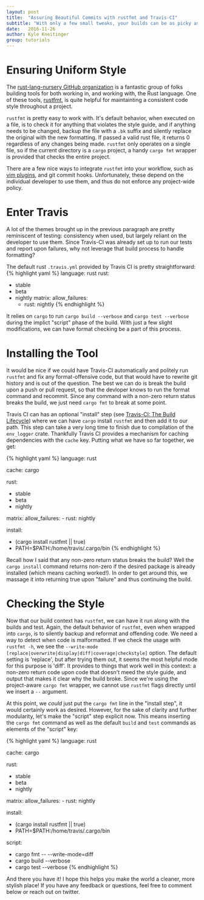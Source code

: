 ```yaml
---
layout: post
title:  "Assuring Beautiful Commits with rustfmt and Travis-CI"
subtitle: "With only a few small tweaks, your builds can be as picky as you!"
date:   2016-11-26
author: Kyle Kneitinger
group: tutorials
---
```


# Ensuring Uniform Style
The [rust-lang-nursery GitHub
organization](https://github.com/rust-lang-nursery) is a fantastic group of
folks building tools for both working in, and working with, the Rust language.
One of these tools, [rustfmt](https://github.com/rust-lang-nursery/rustfmt), is
quite helpful for maintainting a consistent code style throughout a project.

`rustfmt` is pretty easy to work with.  It's default behavior, when executed on
a file, is to check it for anything that violates the style guide, and if
anything needs to be changed, backup the file with a `.bk` suffix and silently
replace the original with the new formatting. If passed a valid rust file, it
returns 0 regardless of any changes being made. `rustfmt` only operates on a
single file, so if the current directory is a `cargo` project, a handy `cargo
fmt` wrapper is provided that checks the entire project.

There are a few nice ways to integrate `rustfmt` into your workflow, such as
[vim plugins](https://github.com/rust-lang/rust.vim#formatting-with-rustfmt),
and git commit hooks.  Unfortunately, these depend on the individual developer
to use them, and thus do not enforce any project-wide policy.

# Enter Travis
A lot of the themes brought up in the previous paragraph are pretty reminiscent
of testing: consistency when used, but largely reliant on the developer to use
them. Since Travis-CI was
already set up to run our tests and report upon failures, why not leverage that build process to handle
formatting?

The default rust `.travis.yml` provided by Travis CI is pretty straightforward:
{% highlight yaml %}
language: rust
rust:
  - stable
  - beta
  - nightly
matrix:
  allow_failures:
    - rust: nightly
{% endhighlight %}

It relies on `cargo` to run `cargo build --verbose` and `cargo test
--verbose` during the implict "script" phase of the build.
With just a few slight modifications, we can have format checking be a part of
this process.

# Installing the Tool

It would be nice if we could have Travis-CI automatically and politely run `rustfmt` and fix
any format-offensive code, but that would have to rewrite git history and is out of the question.  The best we can do is break the build upon a push or pull request, so that the devloper knows to run the format command and recommit. Since any command with a non-zero return status breaks the build, we just need `cargo fmt` to break at some point.

Travis CI can has an optional "install" step (see [Travis-CI: The Build
Lifecycle](https://docs.travis-ci.com/user/customizing-the-build/#The-Build-Lifecycle))
where we can have `cargo` install `rustfmt` and then add it to our path. This step can take a very long time to finish due to compilation of the `env_logger` crate.  Thankfully Travis CI provides a mechanism for caching dependencies with the `cache` key. Putting what we have so far together, we get:

{% highlight yaml %}
language: rust

cache: cargo

rust:
  - stable
  - beta
  - nightly

matrix:
  allow_failures:
    - rust: nightly

install:
  - (cargo install rustfmt || true)
  - PATH=$PATH:/home/travis/.cargo/bin
{% endhighlight %}

Recall how I said that any non-zero return status breaks the build?  Well the
`cargo install` command returns non-zero if the desired package is already
installed (which means caching worked!). In order to get around this,
we massage it into returning true upon "failure" and thus continuing the build.

# Checking the Style

Now that our build context has `rustfmt`, we can have it run along with the
builds and test.  Again, the default behavior of `rustfmt`, even when wrapped
into `cargo`, is to silently backup and reformat and offending code. We need a
way to detect when code is malformatted.  If we check the usage with `rustfmt -h`, we see the `--write-mode [replace|overwrite|display|diff|coverage|checkstyle]` option.
The default setting is 'replace', but after trying them out, it seems the most
helpful mode for this purpose is 'diff'.  It provides to things that work well
in this context: a non-zero return code upon code that doesn't meed the style
guide, and output that makes it clear why the build broke. Since we're using the project-aware `cargo fmt` wrapper, we cannot use
`rustfmt` flags directly until we insert a `--` argument.

At this point, we *could* just put the `cargo fmt` line in the "install step",
it would certainly work as desired.  However, for the sake of clarity and
further modularity, let's make the "script" step explicit now.  This means
inserting the `cargo fmt` command as well as the default `build` and `test`
commands as elements of the "script" key:

{% highlight yaml %}
language: rust

cache: cargo

rust:
  - stable
  - beta
  - nightly

matrix:
  allow_failures:
    - rust: nightly

install:
  - (cargo install rustfmt || true)
  - PATH=$PATH:/home/travis/.cargo/bin

script:
  - cargo fmt -- --write-mode=diff
  - cargo build --verbose
  - cargo test --verbose
{% endhighlight %}

And there you have it! I hope this helps you make the world a cleaner, more stylish place! If you have any feedback or questions, feel free to
comment below or reach out on twitter.
